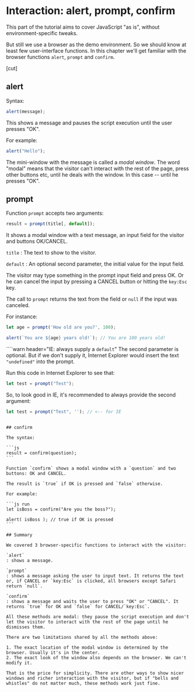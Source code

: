 # Interaction: alert, prompt, confirm

This part of the tutorial aims to cover JavaScript "as is", without environment-specific tweaks.

But still we use a browser as the demo environment. So we should know at least few user-interface functions. In this chapter we'll get familiar with the browser functions `alert`, `prompt` and `confirm`.

[cut]

## alert

Syntax:

```js
alert(message);
```

This shows a message and pauses the script execution until the user presses "OK".

For example:

```js run
alert("Hello");
```

The mini-window with the message is called a *modal window*. The word "modal" means that the visitor can't interact with the rest of the page, press other buttons etc, until he deals with the window. In this case -- until he presses "OK".

## prompt

Function `prompt` accepts two arguments:

```js no-beautify
result = prompt(title[, default]);
```

It shows a modal window with a text message, an input field for the visitor and buttons OK/CANCEL.

`title`
: The text to show to the visitor.

`default`
: An optional second parameter, the initial value for the input field.

The visitor may type something in the prompt input field and press OK. Or he can cancel the input by pressing a CANCEL button or hitting the `key:Esc` key.

The call to `prompt` returns the text from the field or `null` if the input was canceled.

For instance:

```js run
let age = prompt('How old are you?', 100);

alert(`You are ${age} years old!`); // You are 100 years old!
```

````warn header="IE: always supply a `default`"
The second parameter is optional. But if we don't supply it, Internet Explorer would insert the text `"undefined"` into the prompt.

Run this code in Internet Explorer to see that:

```js run
let test = prompt("Test");
```

So, to look good in IE, it's recommended to always provide the second argument:

```js run
let test = prompt("Test", ''); // <-- for IE
```
````

## confirm

The syntax:

```js
result = confirm(question);
```

Function `confirm` shows a modal window with a `question` and two buttons: OK and CANCEL.

The result is `true` if OK is pressed and `false` otherwise.

For example:

```js run
let isBoss = confirm("Are you the boss?");

alert( isBoss ); // true if OK is pressed
```

## Summary

We covered 3 browser-specific functions to interact with the visitor:

`alert`
: shows a message.

`prompt`
: shows a message asking the user to input text. It returns the text or, if CANCEL or `key:Esc` is clicked, all browsers except Safari return `null`.

`confirm`
: shows a message and waits the user to press "OK" or "CANCEL". It returns `true` for OK and `false` for CANCEL/`key:Esc`.

All these methods are modal: they pause the script execution and don't let the visitor to interact with the rest of the page until he dismisses them.

There are two limitations shared by all the methods above:

1. The exact location of the modal window is determined by the browser. Usually it's in the center.
2. The exact look of the window also depends on the browser. We can't modify it.

That is the price for simplicity. There are other ways to show nicer windows and richer interaction with the visitor, but if "bells and whistles" do not matter much, these methods work just fine.
